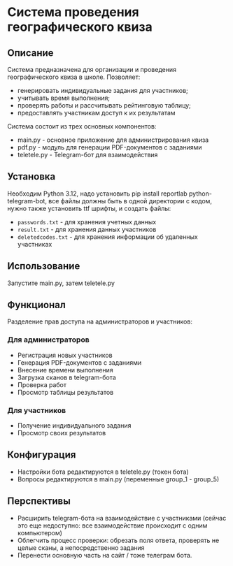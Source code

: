 # Система проведения географического квиза

## Описание
Система предназначена для организации и проведения географического квиза в школе. Позволяет:
- генерировать индивидуальные задания для участников;
- учитывать время выполнения;
- проверять работы и рассчитывать рейтинговую таблицу;
- предоставлять участникам доступ к их результатам

Система состоит из трех основных компонентов:
- main.py - основное приложение для администрирования квиза
- pdf.py - модуль для генерации PDF-документов с заданиями
- teletele.py - Telegram-бот для взаимодействия
  
## Установка
 Необходим Python 3.12, надо установить pip install reportlab python-telegram-bot, все файлы должны быть в одной директории с кодом, нужно также установить ttf шрифты, и создать файлы:
- `passwords.txt` - для хранения учетных данных
- `result.txt` - для хранения данных участников
- `deletedcodes.txt` - для хранения информации об удаленных участниках

## Использование
  Запустите main.py, затем teletele.py

## Функционал
  Разделение прав доступа на администраторов и участников:
### Для администраторов
- Регистрация новых участников
- Генерация PDF-документов с заданиями
- Внесение времени выполнения
- Загрузка сканов в telegram-бота
- Проверка работ
- Просмотр таблицы результатов

### Для участников
- Получение индивидуального задания
- Просмотр своих результатов

## Конфигурация
- Настройки бота редактируются в teletele.py (токен бота)
- Вопросы редактируются в main.py (переменные group_1 - group_5)

## Перспективы
- Расширить telegram-бота на взаимодействие с участниками (сейчас это еще недоступно: все взаимодействие происходит с одним компьютером)
- Облегчить процесс проверки: обрезать поля ответа, проверять не целые сканы, а непосредственно задания
- Перенести основную часть на сайт / тоже телеграм бота.
